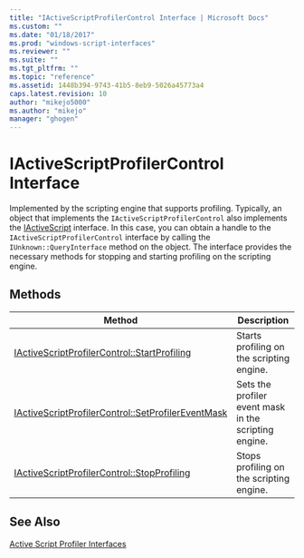```yaml
---
title: "IActiveScriptProfilerControl Interface | Microsoft Docs"
ms.custom: ""
ms.date: "01/18/2017"
ms.prod: "windows-script-interfaces"
ms.reviewer: ""
ms.suite: ""
ms.tgt_pltfrm: ""
ms.topic: "reference"
ms.assetid: 1448b394-9743-41b5-8eb9-5026a45773a4
caps.latest.revision: 10
author: "mikejo5000"
ms.author: "mikejo"
manager: "ghogen"
---
```

# IActiveScriptProfilerControl Interface
Implemented by the scripting engine that supports profiling. Typically, an object that implements the `IActiveScriptProfilerControl` also implements the [IActiveScript](../../winscript/reference/iactivescript.md) interface. In this case, you can obtain a handle to the `IActiveScriptProfilerControl` interface by calling the `IUnknown::QueryInterface` method on the object. The interface provides the necessary methods for stopping and starting profiling on the scripting engine.  
  
## Methods  
  
|Method|Description|  
|------------|-----------------|  
|[IActiveScriptProfilerControl::StartProfiling](../../winscript/reference/iactivescriptprofilercontrol-startprofiling.md)|Starts profiling on the scripting engine.|  
|[IActiveScriptProfilerControl::SetProfilerEventMask](../../winscript/reference/iactivescriptprofilercontrol-setprofilereventmask.md)|Sets the profiler event mask in the scripting engine.|  
|[IActiveScriptProfilerControl::StopProfiling](../../winscript/reference/iactivescriptprofilercontrol-stopprofiling.md)|Stops profiling on the scripting engine.|  
  
## See Also  
 [Active Script Profiler Interfaces](../../winscript/reference/active-script-profiler-interfaces.md)
